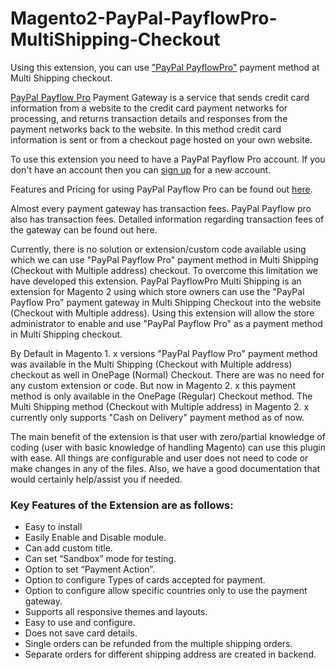 # Magento2-PayPal-PayflowPro-MultiShipping-Checkout
Using this extension, you can use ["PayPal PayflowPro"](https://www.paypal.com/us/webapps/mpp/payflow-payment-gateway) payment method at Multi Shipping checkout.

[PayPal Payflow Pro](https://www.paypal.com/us/webapps/mpp/payflow-payment-gateway) Payment Gateway is a service that sends credit card information from a website to the credit card payment networks for processing, and returns transaction details and responses from the payment networks back to the website. In this method credit card information is sent or from a checkout page hosted on your own website.

To use this extension you need to have a PayPal Payflow Pro account. If you don't have an account then you can [sign up](https://registration.paypal.com/pro20PayPalCreateAccount.do) for a new account.

Features and Pricing for using PayPal Payflow Pro can be found out [here](https://www.paypal.com/us/webapps/mpp/product-selection).


Almost every payment gateway has transaction fees. PayPal Payflow pro also has transaction fees. Detailed information regarding transaction fees of the gateway can be found out here.

Currently, there is no solution or extension/custom code available using which we can use "PayPal Payflow Pro" payment method in Multi Shipping (Checkout with Multiple address) checkout. To overcome this limitation we have developed this extension. PayPal PayflowPro Multi Shipping is an extension for Magento 2 using which store owners can use the "PayPal Payflow Pro" payment gateway in Multi Shipping Checkout into the website (Checkout with Multiple address). Using this extension will allow the store administrator to enable and use "PayPal Payflow Pro" as a payment method in Multi Shipping checkout.

By Default in Magento 1. x versions "PayPal Payflow Pro" payment method was available in the Multi Shipping (Checkout with Multiple address) checkout as well in OnePage (Normal) Checkout. There are was no need for any custom extension or code. But now in Magento 2. x this payment method is only available in the OnePage (Regular) Checkout method. The Multi Shipping method (Checkout with Multiple address) in Magento 2. x currently only supports "Cash on Delivery" payment method as of now.

The main benefit of the extension is that user with zero/partial knowledge of coding (user with basic knowledge of handling Magento) can use this plugin with ease. All things are configurable and user does not need to code or make changes in any of the files. Also, we have a good documentation that would certainly help/assist you if needed. 

### Key Features of the Extension are as follows:

- Easy to install
- Easily Enable and Disable module.
- Can add custom title.
- Can set “Sandbox” mode for testing.
- Option to set “Payment Action”.
- Option to configure Types of cards accepted for payment.
- Option to configure allow specific countries only to use the payment gateway.
- Supports all responsive themes and layouts.
- Easy to use and configure.
- Does not save card details.
- Single orders can be refunded from the multiple shipping orders.
- Separate orders for different shipping address are created in backend.
